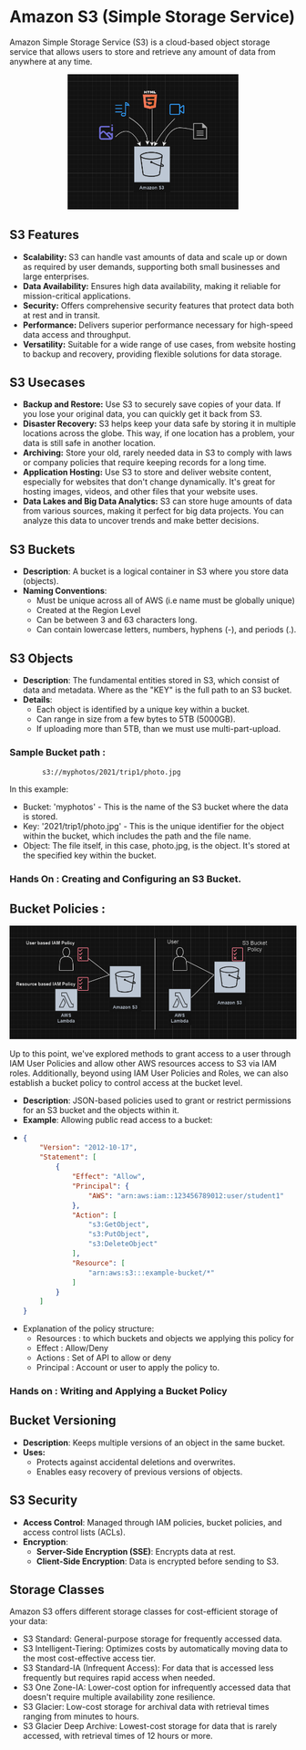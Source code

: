# Amazon S3 (Simple Storage Service)
Amazon Simple Storage Service (S3) is a cloud-based object storage service that allows users to store and retrieve any amount of data from anywhere at any time.

<p align="center">
  <img src="images/S3_1.png" alt="S3" width="300"/>
</p>

## S3 Features
- **Scalability:** S3 can handle vast amounts of data and scale up or down as required by user demands, supporting both small businesses and large enterprises.
- **Data Availability:** Ensures high data availability, making it reliable for mission-critical applications.
- **Security:** Offers comprehensive security features that protect data both at rest and in transit.
- **Performance:** Delivers superior performance necessary for high-speed data access and throughput.
- **Versatility:** Suitable for a wide range of use cases, from website hosting to backup and recovery, providing flexible solutions for data storage.

## S3 Usecases
- **Backup and Restore:** Use S3 to securely save copies of your data. If you lose your original data, you can quickly get it back from S3.
- **Disaster Recovery:** S3 helps keep your data safe by storing it in multiple locations across the globe. This way, if one location has a problem, your data is still safe in another location.
- **Archiving:** Store your old, rarely needed data in S3 to comply with laws or company policies that require keeping records for a long time.
- **Application Hosting:** Use S3 to store and deliver website content, especially for websites that don't change dynamically. It's great for hosting images, videos, and other files that your website uses.
- **Data Lakes and Big Data Analytics:** S3 can store huge amounts of data from various sources, making it perfect for big data projects. You can analyze this data to uncover trends and make better decisions.

## S3 Buckets
- **Description**: A bucket is a logical container in S3 where you store data (objects).
- **Naming Conventions**:
  - Must be unique across all of AWS (i.e name must be globally unique)
  - Created at the Region Level
  - Can be between 3 and 63 characters long.
  - Can contain lowercase letters, numbers, hyphens (-), and periods (.).

## S3 Objects
- **Description**: The fundamental entities stored in S3, which consist of data and metadata. Where as the "KEY" is the full path to an S3 bucket.
- **Details**:
  - Each object is identified by a unique key within a bucket.
  - Can range in size from a few bytes to 5TB (5000GB).
  - If uploading more than 5TB, than we must use multi-part-upload.

### Sample Bucket path :
  ```text
          s3://myphotos/2021/trip1/photo.jpg
  ```
  In this example:
  
  - Bucket: 'myphotos' - This is the name of the S3 bucket where the data is stored.
  - Key: '2021/trip1/photo.jpg' - This is the unique identifier for the object within the bucket, which includes the path and the file name.
  - Object: The file itself, in this case, photo.jpg, is the object. It's stored at the specified key within the bucket.

### Hands On : Creating and Configuring an S3 Bucket.

## Bucket Policies : 

<p align="center">
  <img src="images/S3_2.png" alt="S3 2" width="600"/>
</p>

Up to this point, we've explored methods to grant access to a user through IAM User Policies and allow other AWS resources access to S3 via IAM roles. Additionally, beyond using IAM User Policies and Roles, we can also establish a bucket policy to control access at the bucket level.

- **Description**: JSON-based policies used to grant or restrict permissions for an S3 bucket and the objects within it.
- **Example**: Allowing public read access to a bucket:
- ```json
  {
      "Version": "2012-10-17",
      "Statement": [
          {
              "Effect": "Allow",
              "Principal": {
                  "AWS": "arn:aws:iam::123456789012:user/student1"
              },
              "Action": [
                  "s3:GetObject",
                  "s3:PutObject",
                  "s3:DeleteObject"
              ],
              "Resource": [
                  "arn:aws:s3:::example-bucket/*"
              ]
          }
      ]
  }
  
- Explanation of the policy structure:
  * Resources : to which buckets and objects we applying this policy for
  * Effect : Allow/Deny
  * Actions : Set of API to allow or deny
  * Principal : Account or user to apply the policy to.
  
### Hands on : Writing and Applying a Bucket Policy
 
## Bucket Versioning
- **Description**: Keeps multiple versions of an object in the same bucket.
- **Uses:**
  - Protects against accidental deletions and overwrites.
  - Enables easy recovery of previous versions of objects.

## S3 Security
- **Access Control**: Managed through IAM policies, bucket policies, and access control lists (ACLs).
- **Encryption**:
  - **Server-Side Encryption (SSE)**: Encrypts data at rest.
  - **Client-Side Encryption**: Data is encrypted before sending to S3.

## Storage Classes
Amazon S3 offers different storage classes for cost-efficient storage of your data:

- S3 Standard: General-purpose storage for frequently accessed data.
- S3 Intelligent-Tiering: Optimizes costs by automatically moving data to the most cost-effective access tier.
- S3 Standard-IA (Infrequent Access): For data that is accessed less frequently but requires rapid access when needed.
- S3 One Zone-IA: Lower-cost option for infrequently accessed data that doesn't require multiple availability zone resilience.
- S3 Glacier: Low-cost storage for archival data with retrieval times ranging from minutes to hours.
- S3 Glacier Deep Archive: Lowest-cost storage for data that is rarely accessed, with retrieval times of 12 hours or more.
